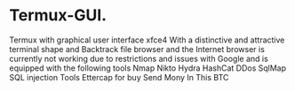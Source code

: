 # Termux-GUI.
Termux with graphical user interface xfce4 With a distinctive and attractive terminal shape and Backtrack file browser and the Internet browser is currently not working due to restrictions and issues with Google and is equipped with the following tools Nmap Nikto Hydra HashCat DDos SqlMap SQL injection Tools Ettercap for buy Send Mony In This BTC
